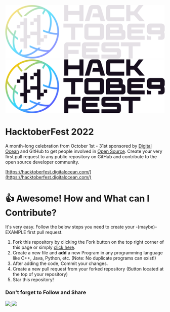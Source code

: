 ![HacktoberFest 2022](./assets/logo-light.png#gh-dark-mode-only)
![HacktoberFest 2022](./assets/logo-dark.png#gh-light-mode-only)

# HacktoberFest 2022

A month-long celebration from October 1st - 31st sponsored by [Digital Ocean](https://hacktoberfest.digitalocean.com/) and GitHub to get people involved in [Open Source](https://github.com/open-source). Create your very first pull request to any public repository on GitHub and contribute to the open source developer community.

[https://hacktoberfest.digitalocean.com/](https://hacktoberfest.digitalocean.com/)

# 👍 Awesome! How and What can I Contribute? 
It's very easy. Follow the below steps you need to create your -(maybe)- EXAMPLE first pull request.
1. Fork this repository by clicking the Fork button on the top right corner of this page or simply [click here](https://github.com/theutpal01/HacktoberFest2022/fork).
2. Create a new file and **add** a new Program in any programming language like C++, Java, Python, etc. (Note: No duplicate programs can exist!)
4. After adding the code, Commit your changes.
5. Create a new pull request from your forked repository (Button located at the top of your repository)
8. Star this repository!

### Don't forget to Follow and Share 
<a href="https://github.com/anupkafle" aria-label="Follow Me on GitHub"><img src="https://img.shields.io/badge/Follow me-green?style=for-the-badge&logo=github"/>
<a href="https://instagram.com/on_up2" aria-label="Follow Me on GitHub"><img src="https://img.shields.io/badge/Follow me-pink?style=for-the-badge&logo=instagram"/>
</a>
<br>